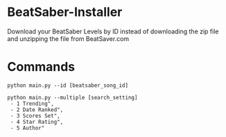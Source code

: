 # BeatSaber-Installer
Download your BeatSaber Levels by ID instead of downloading the zip file and unzipping the file from BeatSaver.com

# Commands
```
python main.py --id [beatsaber_song_id]
```
```
python main.py --multiple [search_setting]
 - 1 Trending",
 - 2 Date Ranked",
 - 3 Scores Set",
 - 4 Star Rating",
 - 5 Author"
```
